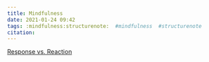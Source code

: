 ```yaml
---
title: Mindfulness
date: 2021-01-24 09:42
tags: :mindfulness:structurenote:  #mindfulness  #structurenote
citation: 
---
```

[Response vs. Reaction](202101240953.md)

